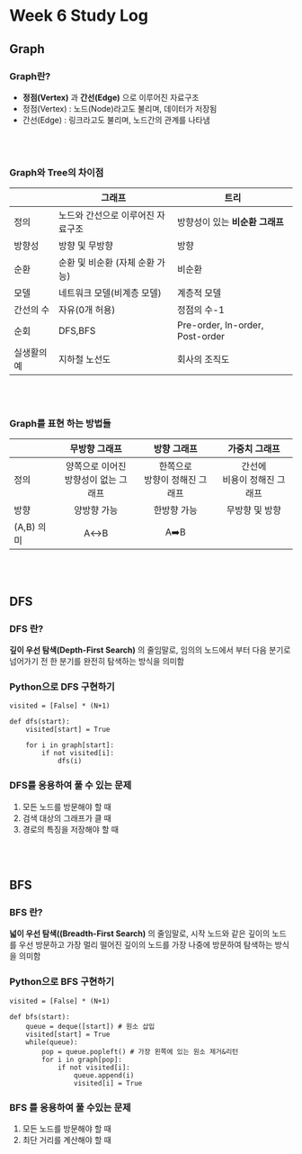 # Week 6 Study Log

## Graph

### Graph란?
- **정점(Vertex)** 과 **간선(Edge)** 으로 이루어진 자료구조
- 정점(Vertex) : 노드(Node)라고도 불리며, 데이터가 저장됨
- 간선(Edge) : 링크라고도 불리며, 노드간의 관계를 나타냄
</br>
</br>

### Graph와 Tree의 차이점
||그래프|트리|
|------|---|---|
|정의|노드와 간선으로 이루어진 자료구조|방향성이 있는 **비순환 그래프**|
|방향성|방향 및 무방향|방향|
|순환|순환 및 비순환 (자체 순환 가능)|비순환|
|모델|네트워크 모델(비계층 모델)|계층적 모델|
|간선의 수|자유(0개 허용)|정점의 수-1|
|순회|DFS,BFS|Pre-order, In-order, Post-order|
|실생활의 예|지하철 노선도|회사의 조직도|
</br>
</br>


### Graph를 표현 하는 방법들
||무방향 그래프|방향 그래프|가중치 그래프|
|------|:---:|:---:|:---:|
|정의|양쪽으로 이어진<br/>방향성이 없는 그래프|한쪽으로<br/> 방향이 정해진 그래프|간선에<br/> 비용이 정해진 그래프|
|방향|양방향 가능|한방향 가능|무방향 및 방향
|(A,B) 의미|A↔️B|A➡️B|
<br/>
<br/>

## DFS

### DFS 란?
**깊이 우선 탐색(Depth-First Search)** 의 줄임말로, 임의의 노드에서 부터 다음 분기로 넘어가기 전 한 분기를 완전히 탐색하는 방식을 의미함

### Python으로 DFS 구현하기

```
visited = [False] * (N+1)

def dfs(start):
    visited[start] = True
    
    for i in graph[start]:
        if not visited[i]:
            dfs(i)
```

### DFS를 응용하여 풀 수 있는 문제
1. 모든 노드를 방문해야 할 때
2. 검색 대상의 그래프가 클 때
3. 경로의 특징을 저장해야 할 때
<br/>
<br/>

## BFS

### BFS 란?
**넓이 우선 탐색((Breadth-First Search)** 의 줄임말로, 시작 노드와 같은 깊이의 노드를 우선 방문하고 가장 멀리 떨어진 깊이의 노드를 가장 나중에 방문하여 탐색하는 방식을 의미함

### Python으로 BFS 구현하기
```
visited = [False] * (N+1)

def bfs(start):
    queue = deque([start]) # 원소 삽입
    visited[start] = True
    while(queue):
        pop = queue.popleft() # 가장 왼쪽에 있는 원소 제거&리턴
        for i in graph[pop]:
            if not visited[i]:
                queue.append(i)
                visited[i] = True
```


### BFS 를 응용하여 풀 수있는 문제
1. 모든 노드를 방문해야 할 때
2. 최단 거리를 계산해야 할 때